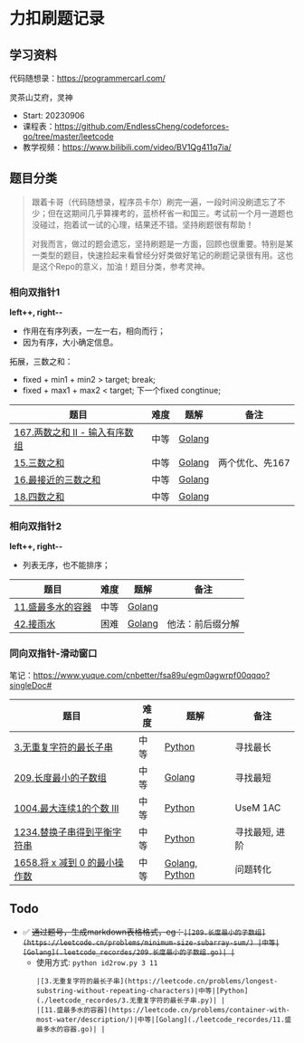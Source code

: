 # 力扣刷题记录
 
## 学习资料

代码随想录：https://programmercarl.com/

灵茶山艾府，灵神
- Start: 20230906
- 课程表：https://github.com/EndlessCheng/codeforces-go/tree/master/leetcode
- 教学视频：https://www.bilibili.com/video/BV1Qg411q7ia/

## 题目分类
> 跟着卡哥（代码随想录，程序员卡尔）刷完一遍，一段时间没刷遗忘了不少；但在这期间几乎算裸考的，蓝桥杯省一和国三。考试前一个月一道题也没碰过，抱着试一试的心理，结果还不错。坚持刷题很有帮助！
> 
>对我而言，做过的题会遗忘，坚持刷题是一方面，回顾也很重要。特别是某一类型的题目，快速捡起来看曾经分好类做好笔记的刷题记录很有用。这也是这个Repo的意义，加油！题目分类，参考灵神。

### 相向双指针1

**left++, right--**
- 作用在有序列表，一左一右，相向而行；
- 因为有序，大小确定信息。

拓展，三数之和：
- fixed + min1 + min2 > target; break;
- fixed + max1 + max2 < target; 下一个fixed congtinue;

|  题目   |难度| 题解  | 备注 |
|  ----  | ---- |----  | ----|
| [167.两数之和 II - 输入有序数组](https://leetcode.cn/problems/two-sum-ii-input-array-is-sorted/) | 中等 | [Golang](./leetcode_recordes/167.两数之和-ii-输入有序数组.go) |      |
| [15.三数之和](https://leetcode.cn/problems/3sum/description/) | 中等 | [Golang](./leetcode_recordes/15.三数之和.go)| 两个优化、先167 |
|[16.最接近的三数之和](https://leetcode.cn/problems/3sum-closest/description/)|中等|[Golang](./leetcode_recordes/16.最接近的三数之和.go)| |
|[18.四数之和](https://leetcode.cn/problems/4sum/)|中等|[Golang](./leetcode_recordes/18.四数之和.go)| |


### 相向双指针2

**left++, right--**
- 列表无序，也不能排序；

|  题目   |难度| 题解  | 备注 |
|  ----  | ---- |----  | ----|
| [11.盛最多水的容器](https://leetcode.cn/problems/container-with-most-water/description/) |中等 |[Golang](./leetcode_recordes/11.盛最多水的容器.go)| |
|[42.接雨水](https://leetcode.cn/problems/trapping-rain-water/description/) |困难|[Golang](./leetcode_recordes/42.接雨水.go)|他法：前后缀分解|


### 同向双指针-滑动窗口
笔记：https://www.yuque.com/cnbetter/fsa89u/egm0agwrpf00qqqo?singleDoc#

|  题目   |难度| 题解  | 备注 |
|  ----  | ---- |----  | ----|
| [3.无重复字符的最长子串](https://leetcode.cn/problems/longest-substring-without-repeating-characters/) |中等 |[Python](./leetcode_recordes/3.无重复字符的最长子串.py)| 寻找最长 |
|[209.长度最小的子数组](https://leetcode.cn/problems/minimum-size-subarray-sum/) |中等|[Golang](./leetcode_recordes/209.长度最小的子数组.go)| 寻找最短 |
|[1004.最大连续1的个数 III](https://leetcode.cn/problems/max-consecutive-ones-iii)|中等| [Python](./leetcode_recordes/1004.最大连续-1-的个数-iii.py) |UseM 1AC|
|[1234.替换子串得到平衡字符串](https://leetcode.cn/problems/replace-the-substring-for-balanced-string)|中等|[Python](./leetcode_recordes/1234.替换子串得到平衡字符串.py)| 寻找最短, 进阶|
|[1658.将 x 减到 0 的最小操作数](https://leetcode.cn/problems/minimum-operations-to-reduce-x-to-zero)|中等|[Golang](./leetcode_recordes/1658.将-x-减到-0-的最小操作数.go), [Python](./leetcode_recordes/1658.将-x-减到-0-的最小操作数.py)| 问题转化 |


## Todo
- ✅ ~~通过题号，生成markdown表格格式，eg：`|[209.长度最小的子数组](https://leetcode.cn/problems/minimum-size-subarray-sum/) |中等|[Golang](.leetcode_recordes/209.长度最小的子数组.go)| |`~~
    - 使用方式: `python id2row.py 3 11`
        ```
        |[3.无重复字符的最长子串](https://leetcode.cn/problems/longest-substring-without-repeating-characters)|中等|[Python](./leetcode_recordes/3.无重复字符的最长子串.py)| |
        |[11.盛最多水的容器](https://leetcode.cn/problems/container-with-most-water/description/)|中等|[Golang](./leetcode_recordes/11.盛最多水的容器.go)| |
        ```